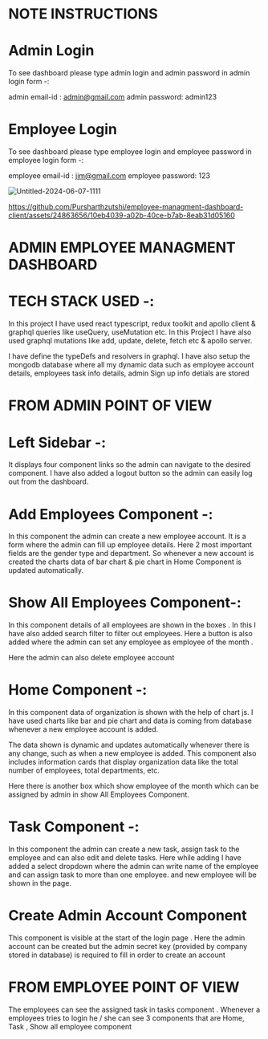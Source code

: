 # NOTE INSTRUCTIONS

# Admin Login

To see dashboard  please type admin login and admin password in admin login form -:

admin email-id : admin@gmail.com
admin password: admin123

# Employee Login

To see dashboard  please type employee login and employee password in employee login form -:

employee email-id : jim@gmail.com
employee password: 123

![Untitled-2024-06-07-1111](https://github.com/Pursharthzutshi/employee-managment-dashboard-client/assets/24863656/99b531df-74df-44c8-8082-e3f642bdbaad)

https://github.com/Pursharthzutshi/employee-managment-dashboard-client/assets/24863656/10eb4039-a02b-40ce-b7ab-8eab31d05160


# ADMIN EMPLOYEE MANAGMENT DASHBOARD 

# TECH STACK USED -:

In this project I have used react typescript, redux toolkit and apollo client & graphql queries like useQuery, useMutation etc. In this Project I have also used  graphql mutations like add, update, delete, fetch etc & apollo server.

I have define the typeDefs and resolvers in graphql. I have also setup the mongodb database where all my dynamic data such as employee account details, employees task info details, admin Sign up info detials are stored 

# FROM ADMIN POINT OF VIEW

# Left Sidebar -:

It displays four component links so the admin can navigate to the desired component. I have also added a logout button so the admin can easily log out from the dashboard.

# Add Employees Component -:

In this component the admin can create a new employee account. It is a form where the admin can fill up employee details. Here 2 most important fields are the gender type and department. So whenever a new account is created the charts data of bar chart & pie chart in Home Component is updated automatically.

# Show All Employees Component-:

In this component details of all employees are shown in the boxes . In this I have also added search filter to filter out employees. Here a button is also added where the admin can set any employee as employee of the month .

Here the admin can also delete employee account 

# Home Component -:

In this component data of organization is shown with the help of chart js. I have used charts like bar and pie chart and data is coming from database whenever a new employee account is added. 

The data shown is dynamic and updates automatically whenever there is any change, such as when a new employee is added. This component also includes information cards that display organization data like the total number of employees, total departments, etc.

Here there is another box which show employee of the month which can be assigned by admin 
in show All Employees Component.

# Task Component -:

In this component the admin can create a new task, assign task to the employee and can also edit and delete tasks. Here while adding I have added a select dropdown where the admin can write name of the employee and can assign task to more than one employee. and new employee will be shown in the page.

# Create Admin Account Component

This component is visible at the start of the login page . Here the admin account can be created but the admin secret key (provided by company stored in database) is required to fill in order to create an account

# FROM EMPLOYEE POINT OF VIEW

The employees can see the assigned task in tasks component . Whenever a employees tries to login he / she can see 3 components 
that are Home, Task , Show all employee component
